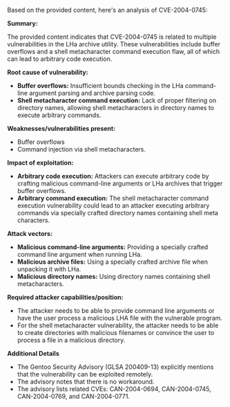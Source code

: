 Based on the provided content, here's an analysis of CVE-2004-0745:

**Summary:**

The provided content indicates that CVE-2004-0745 is related to multiple vulnerabilities in the LHa archive utility. These vulnerabilities include buffer overflows and a shell metacharacter command execution flaw, all of which can lead to arbitrary code execution.

**Root cause of vulnerability:**
*   **Buffer overflows:** Insufficient bounds checking in the LHa command-line argument parsing and archive parsing code.
*   **Shell metacharacter command execution:** Lack of proper filtering on directory names, allowing shell metacharacters in directory names to execute arbitrary commands.

**Weaknesses/vulnerabilities present:**
*   Buffer overflows
*   Command injection via shell metacharacters.

**Impact of exploitation:**
*   **Arbitrary code execution:** Attackers can execute arbitrary code by crafting malicious command-line arguments or LHa archives that trigger buffer overflows.
*  **Arbitrary command execution:** The shell metacharacter command execution vulnerability could lead to an attacker executing arbitrary commands via specially crafted directory names containing shell meta characters.

**Attack vectors:**
*   **Malicious command-line arguments:** Providing a specially crafted command line argument when running LHa.
*   **Malicious archive files:** Using a specially crafted archive file when unpacking it with LHa.
*   **Malicious directory names:** Using directory names containing shell metacharacters.

**Required attacker capabilities/position:**
*   The attacker needs to be able to provide command line arguments or have the user process a malicious LHA file with the vulnerable program.
* For the shell metacharacter vulnerability, the attacker needs to be able to create directories with malicious filenames or convince the user to process a file in a malicious directory.

**Additional Details**
* The Gentoo Security Advisory (GLSA 200409-13) explicitly mentions that the vulnerability can be exploited remotely.
* The advisory notes that there is no workaround.
* The advisory lists related CVEs: CAN-2004-0694, CAN-2004-0745, CAN-2004-0769, and CAN-2004-0771.